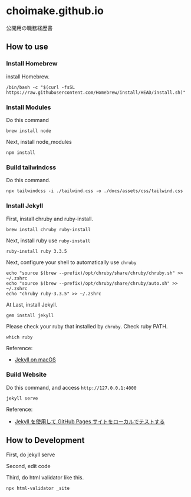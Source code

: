 # choimake.github.io
公開用の職務経歴書

## How to use
### Install Homebrew
install Homebrew.
```
/bin/bash -c "$(curl -fsSL https://raw.githubusercontent.com/Homebrew/install/HEAD/install.sh)"
```
### Install Modules
Do this command
```
brew install node
```

Next, install node_modules
```
npm install
```
### Build tailwindcss

Do this command.
```
npx tailwindcss -i ./tailwind.css -o ./docs/assets/css/tailwind.css
```
### Install Jekyll

First, install chruby and ruby-install.
```
brew install chruby ruby-install
```

Next, install ruby use `ruby-install`
```
ruby-install ruby 3.3.5
```

Next, configure your shell to automatically use `chruby`
```
echo "source $(brew --prefix)/opt/chruby/share/chruby/chruby.sh" >> ~/.zshrc
echo "source $(brew --prefix)/opt/chruby/share/chruby/auto.sh" >> ~/.zshrc
echo "chruby ruby-3.3.5" >> ~/.zshrc
```

At Last, install Jekyll.
```
gem install jekyll
```

Please check your ruby that installed by `chruby`.
Check ruby PATH.
```
which ruby
```

Reference:
-  [Jekyll on macOS](https://jekyllrb.com/docs/installation/macos/)

### Build Website 

Do this command, and access `http://127.0.0.1:4000`
```
jekyll serve
```

Reference:
- [Jekyll を使用して GitHub Pages サイトをローカルでテストする](https://docs.github.com/ja/pages/setting-up-a-github-pages-site-with-jekyll/testing-your-github-pages-site-locally-with-jekyll)


## How to Development

First, do jekyll serve

Second, edit code

Third, do html validator like this.
```
npx html-validator _site
```